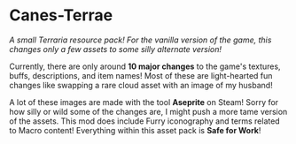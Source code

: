 # Canes-Terrae
_A small Terraria resource pack! For the vanilla version of the game, this changes only a few assets to some silly alternate version!_

Currently, there are only around **10 major changes** to the game's textures, buffs, descriptions, and item names! Most of these are light-hearted fun changes like swapping a rare cloud asset with an image of my husband!

A lot of these images are made with the tool **Aseprite** on Steam! Sorry for how silly or wild some of the changes are, I might push a more tame version of the assets. This mod does include Furry iconography and terms related to Macro content! Everything within this asset pack is **Safe for Work**!
